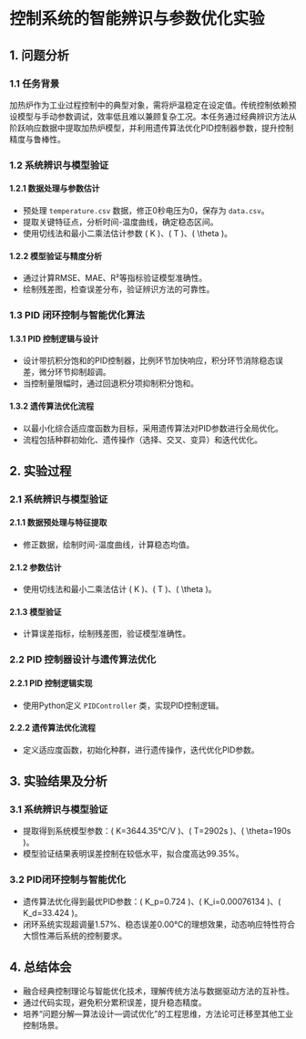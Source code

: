 # 控制系统的智能辨识与参数优化实验

## 1. 问题分析

### 1.1 任务背景

加热炉作为工业过程控制中的典型对象，需将炉温稳定在设定值。传统控制依赖预设模型与手动参数调试，效率低且难以兼顾复杂工况。本任务通过经典辨识方法从阶跃响应数据中提取加热炉模型，并利用遗传算法优化PID控制器参数，提升控制精度与鲁棒性。

### 1.2 系统辨识与模型验证

#### 1.2.1 数据处理与参数估计

- 预处理 `temperature.csv` 数据，修正0秒电压为0，保存为 `data.csv`。
- 提取关键特征点，分析时间-温度曲线，确定稳态区间。
- 使用切线法和最小二乘法估计参数 \( K \)、\( T \)、\( \theta \)。

#### 1.2.2 模型验证与精度分析

- 通过计算RMSE、MAE、R²等指标验证模型准确性。
- 绘制残差图，检查误差分布，验证辨识方法的可靠性。

### 1.3 PID 闭环控制与智能优化算法

#### 1.3.1 PID 控制逻辑与设计

- 设计带抗积分饱和的PID控制器，比例环节加快响应，积分环节消除稳态误差，微分环节抑制超调。
- 当控制量限幅时，通过回退积分项抑制积分饱和。

#### 1.3.2 遗传算法优化流程

- 以最小化综合适应度函数为目标，采用遗传算法对PID参数进行全局优化。
- 流程包括种群初始化、遗传操作（选择、交叉、变异）和迭代优化。

## 2. 实验过程

### 2.1 系统辨识与模型验证

#### 2.1.1 数据预处理与特征提取

- 修正数据，绘制时间-温度曲线，计算稳态均值。

#### 2.1.2 参数估计

- 使用切线法和最小二乘法估计 \( K \)、\( T \)、\( \theta \)。

#### 2.1.3 模型验证

- 计算误差指标，绘制残差图，验证模型准确性。

### 2.2 PID 控制器设计与遗传算法优化

#### 2.2.1 PID 控制逻辑实现

- 使用Python定义 `PIDController` 类，实现PID控制逻辑。

#### 2.2.2 遗传算法优化流程

- 定义适应度函数，初始化种群，进行遗传操作，迭代优化PID参数。

## 3. 实验结果及分析

### 3.1 系统辨识与模型验证

- 提取得到系统模型参数：\( K=3644.35°C/V \)、\( T=2902s \)、\( \theta=190s \)。
- 模型验证结果表明误差控制在较低水平，拟合度高达99.35%。

### 3.2 PID闭环控制与智能优化

- 遗传算法优化得到最优PID参数：\( K_p=0.724 \)、\( K_i=0.00076134 \)、\( K_d=33.424 \)。
- 闭环系统实现超调量1.57%、稳态误差0.00℃的理想效果，动态响应特性符合大惯性滞后系统的控制要求。

## 4. 总结体会

- 融合经典控制理论与智能优化技术，理解传统方法与数据驱动方法的互补性。
- 通过代码实现，避免积分累积误差，提升稳态精度。
- 培养“问题分解—算法设计—调试优化”的工程思维，方法论可迁移至其他工业控制场景。

